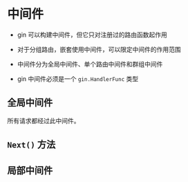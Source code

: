 # 中间件

+ gin 可以构建中间件，但它只对注册过的路由函数起作用

+ 对于分组路由，嵌套使用中间件，可以限定中间件的作用范围

+ 中间件分为全局中间件、单个路由中间件和群组中间件

+ gin 中间件必须是一个 `gin.HandlerFunc` 类型

## 全局中间件

所有请求都经过此中间件。

## `Next()` 方法

## 局部中间件
